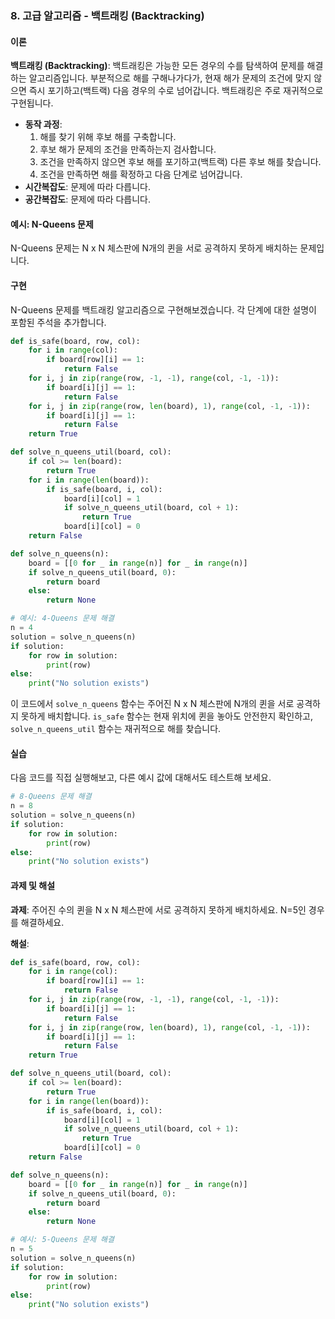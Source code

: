 ### 8. 고급 알고리즘 - 백트래킹 (Backtracking)

#### 이론
**백트래킹 (Backtracking)**: 백트래킹은 가능한 모든 경우의 수를 탐색하여 문제를 해결하는 알고리즘입니다. 부분적으로 해를 구해나가다가, 현재 해가 문제의 조건에 맞지 않으면 즉시 포기하고(백트랙) 다음 경우의 수로 넘어갑니다. 백트래킹은 주로 재귀적으로 구현됩니다.
- **동작 과정**:
  1. 해를 찾기 위해 후보 해를 구축합니다.
  2. 후보 해가 문제의 조건을 만족하는지 검사합니다.
  3. 조건을 만족하지 않으면 후보 해를 포기하고(백트랙) 다른 후보 해를 찾습니다.
  4. 조건을 만족하면 해를 확정하고 다음 단계로 넘어갑니다.
- **시간복잡도**: 문제에 따라 다릅니다.
- **공간복잡도**: 문제에 따라 다릅니다.

#### 예시: N-Queens 문제
N-Queens 문제는 N x N 체스판에 N개의 퀸을 서로 공격하지 못하게 배치하는 문제입니다.

#### 구현
N-Queens 문제를 백트래킹 알고리즘으로 구현해보겠습니다. 각 단계에 대한 설명이 포함된 주석을 추가합니다.

```python
def is_safe(board, row, col):
    for i in range(col):
        if board[row][i] == 1:
            return False
    for i, j in zip(range(row, -1, -1), range(col, -1, -1)):
        if board[i][j] == 1:
            return False
    for i, j in zip(range(row, len(board), 1), range(col, -1, -1)):
        if board[i][j] == 1:
            return False
    return True

def solve_n_queens_util(board, col):
    if col >= len(board):
        return True
    for i in range(len(board)):
        if is_safe(board, i, col):
            board[i][col] = 1
            if solve_n_queens_util(board, col + 1):
                return True
            board[i][col] = 0
    return False

def solve_n_queens(n):
    board = [[0 for _ in range(n)] for _ in range(n)]
    if solve_n_queens_util(board, 0):
        return board
    else:
        return None

# 예시: 4-Queens 문제 해결
n = 4
solution = solve_n_queens(n)
if solution:
    for row in solution:
        print(row)
else:
    print("No solution exists")
```

이 코드에서 `solve_n_queens` 함수는 주어진 N x N 체스판에 N개의 퀸을 서로 공격하지 못하게 배치합니다. `is_safe` 함수는 현재 위치에 퀸을 놓아도 안전한지 확인하고, `solve_n_queens_util` 함수는 재귀적으로 해를 찾습니다.

#### 실습
다음 코드를 직접 실행해보고, 다른 예시 값에 대해서도 테스트해 보세요.

```python
# 8-Queens 문제 해결
n = 8
solution = solve_n_queens(n)
if solution:
    for row in solution:
        print(row)
else:
    print("No solution exists")
```

#### 과제 및 해설
**과제**: 주어진 수의 퀸을 N x N 체스판에 서로 공격하지 못하게 배치하세요. N=5인 경우를 해결하세요.

**해설**:
```python
def is_safe(board, row, col):
    for i in range(col):
        if board[row][i] == 1:
            return False
    for i, j in zip(range(row, -1, -1), range(col, -1, -1)):
        if board[i][j] == 1:
            return False
    for i, j in zip(range(row, len(board), 1), range(col, -1, -1)):
        if board[i][j] == 1:
            return False
    return True

def solve_n_queens_util(board, col):
    if col >= len(board):
        return True
    for i in range(len(board)):
        if is_safe(board, i, col):
            board[i][col] = 1
            if solve_n_queens_util(board, col + 1):
                return True
            board[i][col] = 0
    return False

def solve_n_queens(n):
    board = [[0 for _ in range(n)] for _ in range(n)]
    if solve_n_queens_util(board, 0):
        return board
    else:
        return None

# 예시: 5-Queens 문제 해결
n = 5
solution = solve_n_queens(n)
if solution:
    for row in solution:
        print(row)
else:
    print("No solution exists")
```
